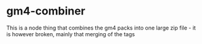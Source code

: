 # gm4-combiner

This is a node thing that combines the gm4 packs into one large zip file - it is however broken, mainly that merging of the tags 
